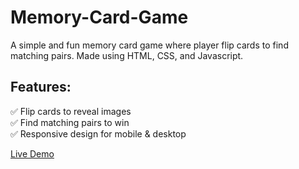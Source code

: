 # Memory-Card-Game
A simple and fun memory card game where player flip cards to find matching pairs.
Made using HTML, CSS, and Javascript.

## Features:
✅ Flip cards to reveal images  <br>
✅ Find matching pairs to win <br>
✅ Responsive design for mobile & desktop 

[Live Demo](https://your-live-demo-link.com)
